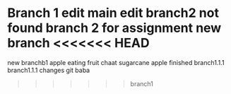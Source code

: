Branch 1 edit
main edit 
branch2 not found
branch 2 for assignment
new branch 
<<<<<<< HEAD
=======
new branchb1
apple eating
fruit chaat
sugarcane
apple finished
branch1.1.1
branch1.1.1 changes
git baba
>>>>>>> branch1
